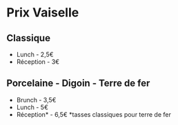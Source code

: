 # Prix Vaiselle

## Classique

-   Lunch - 2,5€
-   Réception - 3€

## Porcelaine - Digoin - Terre de fer

-   Brunch - 3,5€
-   Lunch - 5€
-   Réception* - 6,5€
*tasses classiques pour terre de fer